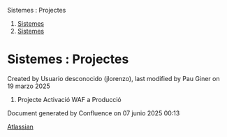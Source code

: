 Sistemes : Projectes  

1.  [Sistemes](index.md)
2.  [Sistemes](Sistemes_13893749.md)

Sistemes : Projectes
====================

Created by Usuario desconocido (jlorenzo), last modified by Pau Giner on 19 marzo 2025

1.  Projecte Activació WAF a Producció

Document generated by Confluence on 07 junio 2025 00:13

[Atlassian](http://www.atlassian.com/)